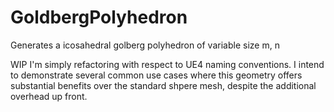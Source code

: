 # GoldbergPolyhedron
Generates a icosahedral golberg polyhedron of variable size m, n

WIP
I'm simply refactoring with respect to UE4 naming conventions.
I intend to demonstrate several common use cases where this geometry offers substantial benefits over the standard shpere mesh, despite the additional overhead up front.


